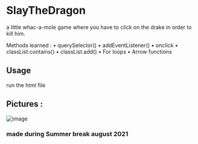 # SlayTheDragon

a little whac-a-mole game where you have to click on the drake in order to kill him.

Methods learned :
  • querySelector()
  • addEventListener()
  • onclick
  • classList.contains()
  • classList.add()
  • For loops
  • Arrow functions

## Usage
run the html file

## Pictures :
![image](https://user-images.githubusercontent.com/63594070/129366128-4b6b5556-cf77-4563-8da1-1a047c48db71.png)


### made during Summer break august 2021
